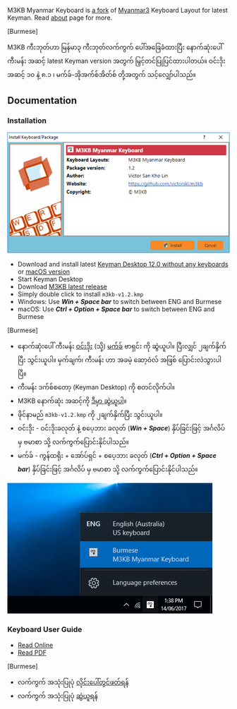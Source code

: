 M3KB Myanmar Keyboard is [a fork](https://en.wikipedia.org/wiki/Fork_(software_development)) of [Myanmar3](https://code.google.com/archive/p/myanmar3source/) Keyboard Layout for latest Keyman. Read [about](about) page for more.

[Burmese]

M3KB ကီးဘုတ်ဟာ မြန်မာ၃ ကီးဘုတ်လက်ကွက် ပေါ်အခြေခံထားပြီး နောက်ဆုံးပေါ် ကီးမန်း အဆင့် latest Keyman version အတွက် မြှင့်တင်ပြုပြင်ထားပါတယ်။ ဝင်းဒိုး အဆင့် ၁၀ နဲ့ ၈.၁ ၊ မက်ခ်-အိုအက်စ်အိတ်စ် တို့အတွက် သင့်လျှော်ပါသည်။

## Documentation

### Installation
![m3kb_kmp_install.PNG](https://raw.githubusercontent.com/victorskl/m3kb/master/docs/assets/m3kb_kmp_install.PNG "m3kb_kmp_install.PNG")

- Download and install latest [Keyman Desktop 12.0 without any keyboards](https://keyman.com/desktop/download) or [macOS version](https://keyman.com/mac/)
- Start Keyman Desktop
- Download [M3KB latest release](https://github.com/victorskl/m3kb/releases/latest)
- Simply double click to install `m3kb-v1.2.kmp`
- Windows: Use ___Win + Space bar___ to switch between ENG and Burmese
- macOS: Use ___Ctrl + Option + Space bar___ to switch between ENG and Burmese

[Burmese]
- နောက်ဆုံးပေါ် ကီးမန်း [ဝင်းဒိုး](https://keyman.com/desktop/download) (သို့) [မက်ခ်](https://keyman.com/mac/) ဗာရှင်း ကို ဆွဲယူပါ။ ပြီးလျှင် ၂ချက်နှိက်ပြီး သွင်းယူပါ။ မှက်ချက်၊ ကီးမန်း ဟာ အခမဲ့ ဆော့ဝဲလ် အဖြစ် ပြောင်းလဲသွားပါပြီ။
- ကီးမန်း ဒက်စ်စတော့ (Keyman Desktop) ကို စတင်လိုက်ပါ။
- M3KB နောက်ဆုံး အဆင့်ကို [ဒီမှာ ဆွဲယူပါ](https://github.com/victorskl/m3kb/releases/latest)။ 
- ဖိုင်နာမည် `m3kb-v1.2.kmp` ကို ၂ချက်နှိက်ပြီး သွင်းယူပါ။
- ဝင်းဒိုး - ဝင်းဒိုးခလုတ် နဲ့ စပေ့ဘား ခလုတ် (___Win + Space___) နှိပ်ခြင်းဖြင့် အင်္ဂလိပ် မှ ဗမာစာ သို့ လက်ကွက်ပြောင်းနိုင်ပါသည်။
- မက်ခ် - ကွန်ထရိုး + အော်ပ်ရှင် +  စပေ့ဘား ခလုတ် (___Ctrl + Option + Space bar___) နှိပ်ခြင်းဖြင့် အင်္ဂလိပ် မှ ဗမာစာ သို့ လက်ကွက်ပြောင်းနိုင်ပါသည်။

![input_switch_manual.PNG](https://raw.githubusercontent.com/victorskl/m3kb/master/docs/assets/input_switch_manual.PNG "input_switch_manual.PNG")

### Keyboard User Guide
- [Read Online](web/kbd.html)
- [Read PDF](assets/m3kb_user_manual.pdf)

[Burmese]
- လက်ကွက် အသုံးပြုပုံ [လိုင်းပေါ်တွင်ဖတ်ရန်](web/kbd.html)
- လက်ကွက် အသုံးပြုပုံ [ဆွဲယူရန်](assets/m3kb_user_manual.pdf)
